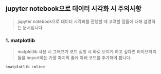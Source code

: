 ## jupyter notebook으로 데이터 시각화 시 주의사항

> jupyter notebook으로 데이터 시각화를 진행할 때 고려할 점들에 대해 설명하는 문서입니다. 



### 1. matplotlib

> matplotlib 사용 시 그래프가 코드 실행 시 바로 보이게 하고 싶다면 라이브러리들을 import하는 가장 마지막 줄에 아래 코드를 추가해야 합니다. 

```python
%matplotlib inline
```

